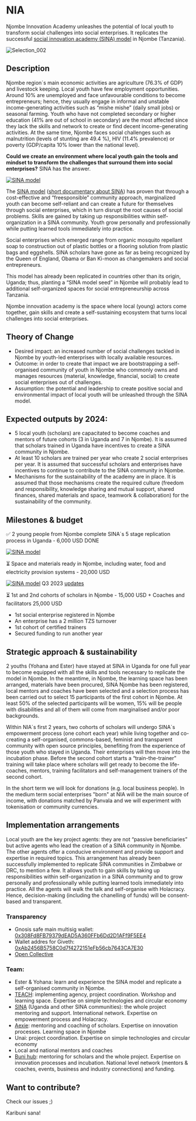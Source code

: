# NIA
Njombe Innovation Academy unleashes the potential of local youth to transform social challenges into social enterprises. It replicates the successful [social innovation academy (SINA) model](https://socialinnovationacademy.org/our-model/) in Njombe (Tanzania).

![Selection_002](https://user-images.githubusercontent.com/24914615/122033004-cfed5680-cdd8-11eb-891d-c1a4008580e3.png)


## Description
Njombe region´s main economic activities are agriculture (76.3% of GDP) and livestock keeping. Local youth have few employment opportunities. Around 10% are unemployed and face unfavourable conditions to become entrepreneurs; hence, they usually engage in informal and unstable income-generating activities such as “mishe mishe” (daily small jobs) or seasonal farming. Youth who have not completed secondary or higher education (41% are out of school in secondary) are the most affected since they lack the skills and network to create or find decent income-generating activities. At the same time, Njombe faces social challenges such as malnutrition (levels of stunting are 49.4 %), HIV (11.4% prevalence) or poverty (GDP/capita 10% lower than the national level).

**Could we create an environment where local youth gain the tools and mindset to transform the challenges that surround them into social enterprises?** SINA has the answer.

[![SINA model](http://img.youtube.com/vi/KOEXSSZT3sI/0.jpg)](https://youtu.be/KOEXSSZT3sI "SINa model")

The [SINA model](https://socialinnovationacademy.org/our-model/) ([short documentary about SINA](https://www.youtube.com/watch?v=KOEXSSZT3sI)) has proven that through a cost-effective and “freesponsible” community approach, marginalized youth can become self-reliant and can create a future for themselves through social enterprises, which in turn disrupt the root causes of social problems. Skills are gained by taking up responsibilities within self-organization in a SINA community. Youth grow personally and professionally while putting learned tools immediately into practice.

Social enterprises which emerged range from organic mosquito repellant soap to construction out of plastic bottles or a flooring solution from plastic bags and eggshells. SINA scholars have gone as far as being recognized by the Queen of England, Obama or Ban Ki-moon as changemakers and social entrepreneurs.

This model has already been replicated in countries other than its origin, Uganda; thus, planting a “SINA model seed” in Njombe will probably lead to additional self-organized spaces for social entrepreneurship across Tanzania.

Njombe innovation academy is the space where local (young) actors come together, gain skills and create a self-sustaining ecosystem that turns local challenges into social enterprises.

## Theory of Change
- Desired impact: an increased number of social challenges tackled in Njombe by youth-led enterprises with locally available resources. 
- Outcome: in order to create that impact we are bootstrapping a self-organised community of youth in Njombe who commonly owns and manages resources (material, knowledge, financial, social) to create social enterprises out of challenges. 
- Assumption: the potential and leadership to create positive social and environmental impact of local youth will be unleashed through the SINA model.

## Expected outputs by 2024:
- 5 local youth (scholars) are capacitated to become coaches and mentors of future cohorts (3 in Uganda and 7 in Njombe). It is assumed that scholars trained in Uganda have incentives to create a SINA community in Njombe.
- At least 10 scholars are trained per year who create 2 social enterprises per year. It is assumed that successful scholars and enterprises have incentives to continue to contribute to the SINA community in Njombe.
- Mechanisms for the sustainability of the academy are in place. It is assumed that those mechanisms create the required culture (freedom and responsibility, knowledge sharing and mutual support, shared finances, shared materials and space, teamwork & collaboration) for the sustainability of the community.


## Milestones & budget            
✅ 2 young people from Njombe complete SINA´s 5 stage replication process in Uganda - 6,000 USD DONE 

[![SINA model](https://img.youtube.com/vi/rgsmFyhHZ9I/hqdefault.jpg)](https://youtu.be/rgsmFyhHZ9I?feature=shared)


⏳ Space and materials ready in Njombe, including water, food and electricity provision systems - 20,000 USD

[![SINA model](https://img.youtube.com/vi/wTfqoiNdfb0/hqdefault.jpg)](https://youtu.be/wTfqoiNdfb0?feature=shared)
Q3 2023 [updates]([url](https://x.com/nia_org/status/1721803177157181915?s=20)) 

⏳ 1st and 2nd cohorts of scholars in Njombe - 15,000 USD + Coaches and facilitators 25,000 USD
- 1st social enterprise registered in Njombe
- An enterprise has a 2 million TZS turnover
- 1st cohort of certified trainers
- Secured funding to run another year

## Strategic approach & sustainability

2 youths (Yohana and Ester) have stayed at SINA in Uganda for one full year to become equipped with all the skills and tools necessary to replicate the model in Njombe. In the meantime, in Njombe, the learning space has been arranged, materials have been procured, SINA Njombe has been registered, local mentors and coaches have been selected and a selection process has been carried out to select 15 participants of the first cohort in Njombe. At least 50% of the selected participants will be women, 15% will be people with disabilities and all of them will come from marginalised and/or poor backgrounds.

Within NIA´s first 2 years, two cohorts of scholars will undergo SINA´s empowerment process (one cohort each year) while living together and co-creating a self-organised, commons-based, feminist and transparent community with open source principles, benefiting from the experience of those youth who stayed in Uganda. Their enterprises will then move into the incubation phase. Before the second cohort starts a “train-the-trainer” training will take place where scholars will get ready to become the life-coaches, mentors, training facilitators and self-management trainers of the second cohort.

In the short term we will look for donations (e.g. local business people). In the medium term social enterprises "born" at NIA will be the main source of income, with donations matched by Panvala and we will experiment with tokenisation or community currencies.

## Implementation arrangements
Local youth are the key project agents: they are not “passive beneficiaries” but active agents who lead the creation of a SINA community in Njombe. The other agents offer a conducive environment and provide support and expertise in required topics. This arrangement has already been successfully implemented to replicate SINA communities in Zimbabwe or DRC, to mention a few. It allows youth to gain skills by taking up responsibilities within self-organization in a SINA community and to grow personally and professionally while putting learned tools immediately into practice.
All the agents will walk the talk and self-organise with Holacracy. Hence, decision-making (including the chanelling of funds) will be consent-based and transparent.

### Transparency 
- Gnosis safe main multisig wallet: [0x308Fd8FB79379dEAD5A360FFb6Dd2D1AFf9F5EE4](https://etherscan.io/address/0x308Fd8FB79379dEAD5A360FFb6Dd2D1AFf9F5EE4)
- Wallet addres for Giveth: [0xAb2456B5758C0d7f4272151eFb56cb7643CA7E30](https://etherscan.io/address/0xAb2456B5758C0d7f4272151eFb56cb7643CA7E30)
- [Open Collective](https://opencollective.com/njombe-innovation-academy)

### Team:
- Ester & Yohana: learn and experience the SINA model and replicate a self-organised community in Njombe.
- [TEACH](https://teachtanzania.org/): implementing agency, project coordination. Workshop and learning space. Expertise on simple technologies and circular economy 
- [SINA](https://socialinnovationacademy.org/) (Uganda and other SINA communities): the whole project mentoring and support. International network. Expertise on empowerment process and Holacracy. 
- [Aexie](https://aexie.com/): mentoring and coaching of scholars. Expertise on innovation processes. Learning space in Njombe
- Unai: project coordination. Expertise on simple technologies and circular economy
- Local and national mentors and coaches 
- [Buni hub](https://bunihub.or.tz/): mentoring for scholars and the whole project. Expertise on innovation processes and incubation. National level network (mentors & coaches, events, business and industry connections) and funding.

## Want to contribute? 
Check our issues ;)  

Karibuni sana! 

